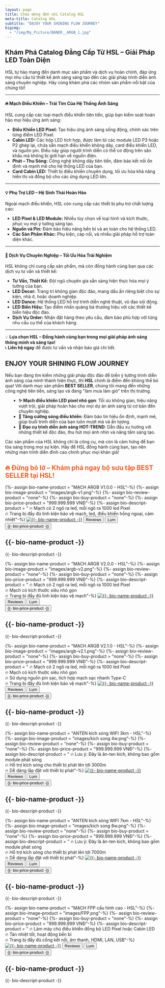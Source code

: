 ```yaml
---
layout: page
title: Chào mừng đến với Catalog HSL
meta-title: Catalog HSL
subtitle: "ENJOY YOUR SHINING FLOW JOURNEY"
bigimg:
  - "/img/My_Picture/BANER__ARGB_1.jpg"
---
```

<head>
	<link rel="stylesheet" type="text/css" href="css/book_style.css" />
	<link rel="stylesheet" type="text/css" href="css/books_component.css" />
	<!-- Modernizr is used for flexbox fallback -->
	<script src="js/modernizr.custom.js"></script>
</head>

## **Khám Phá Catalog Đẳng Cấp Từ HSL – Giải Pháp LED Toàn Diện**

HSL tự hào mang đến danh mục sản phẩm và dịch vụ hoàn chỉnh, đáp ứng mọi nhu cầu từ thiết kế ánh sáng sáng tạo đến các giải pháp trình diễn ánh sáng chuyên nghiệp. Hãy cùng khám phá các nhóm sản phẩm nổi bật của chúng tôi!

---

#### 🔥 **Mạch Điều Khiển – Trái Tim Của Hệ Thống Ánh Sáng**
HSL cung cấp các loại mạch điều khiển tiên tiến, giúp bạn kiểm soát hoàn hảo mọi hiệu ứng ánh sáng:  
- **Điều Khiển LED Pixel:** Tạo hiệu ứng ánh sáng sống động, chính xác trên từng điểm LED Pixel.  
- **Cabin LED:** Các hộp LED tích hợp, được làm từ các module LED P3 hoặc P2 ghép lại, chứa sẵn mạch điều khiển không dây, card điều khiển LED, và nguồn pin. Điều này giúp người trình diễn có thể cơ động trên sân khấu mà không bị giới hạn về nguồn điện.  
- **Phát – Thu Sóng:** Công nghệ không dây tiên tiến, đảm bảo kết nối ổn định và mạnh mẽ cho hệ thống LED của bạn.  
- **Card Cabin LED:** Thiết bị điều khiển chuyên dụng, tối ưu hóa khả năng hiển thị và đồng bộ cho các ứng dụng LED lớn.  

---

#### 💡 **Phụ Trợ LED – Hệ Sinh Thái Hoàn Hảo**
Ngoài mạch điều khiển, HSL còn cung cấp các thiết bị phụ trợ chất lượng cao:  
- **LED Pixel & LED Module:** Nhiều tùy chọn về loại hình và kích thước, phục vụ mọi ý tưởng sáng tạo.  
- **Nguồn và Pin:** Đảm bảo hiệu năng bền bỉ và an toàn cho hệ thống LED.  
- **Các Sản Phẩm Khác:** Phụ kiện, cáp nối, và nhiều giải pháp hỗ trợ toàn diện khác.  

---

#### 📌 **Dịch Vụ Chuyên Nghiệp – Tối Ưu Hóa Trải Nghiệm**
HSL không chỉ cung cấp sản phẩm, mà còn đồng hành cùng bạn qua các dịch vụ tư vấn và thiết kế:  
- **Tư Vấn, Thiết Kế:** Đội ngũ chuyên gia sẵn sàng hiện thực hóa mọi ý tưởng của bạn.  
- **LED Decor:** Trang trí không gian độc đáo, mang dấu ấn riêng biệt cho sự kiện, nhà ở, hoặc doanh nghiệp.  
- **LED Dance:** Hệ thống LED hỗ trợ trình diễn nghệ thuật, vũ đạo sôi động.  
- **LED Biển Hiệu:** Tạo điểm nhấn quảng bá thương hiệu với các thiết kế biển hiệu độc đáo.  
- **Dịch Vụ Order:** Nhận đặt hàng theo yêu cầu, đảm bảo phù hợp với từng nhu cầu cụ thể của khách hàng.  

---

💡 **Lựa chọn HSL – Đồng hành cùng bạn trong mọi giải pháp ánh sáng thông minh và sáng tạo!**  
📞 **Liên hệ ngay** để được tư vấn và nhận báo giá chi tiết.


## ENJOY YOUR SHINING FLOW JOURNEY

<div class="view">
	<div class="my__suggestion">
		<p>Nếu bạn đang tìm kiếm những giải pháp độc đáo để biến ý tưởng trình diễn ánh sáng của mình thành hiện thực, thì <strong>HSL</strong> chính là điểm đến không thể bỏ qua! Với danh mục sản phẩm <strong>BEST SELLER</strong>, chúng tôi mang đến những công nghệ tiên tiến, sáng tạo và đang "làm mưa làm gió" trên thị trường.</p>
		<ul style="margin-left: 20px;">
			<li><strong>✨ Mạch điều khiển LED pixel nhỏ gọn</strong>: Tối ưu không gian, hiệu năng vượt trội, giải pháp hoàn hảo cho mọi dự án ánh sáng từ cơ bản đến chuyên nghiệp.</li>
			<li><strong>📡 Tăng cường sóng điều khiển</strong>: Đảm bảo tín hiệu ổn định, mạnh mẽ, giúp buổi trình diễn của bạn luôn mượt mà và ấn tượng.</li>
			<li><strong>🎇 Đạo cụ trình diễn ánh sáng HOT-TREND</strong>: Dẫn đầu xu hướng với những thiết kế độc đáo, thu hút mọi ánh nhìn và nâng tầm sáng tạo.</li>
		</ul>
		<p>Các sản phẩm của HSL không chỉ là công cụ, mà còn là cảm hứng để bạn tỏa sáng trong mọi sự kiện. Hãy để HSL đồng hành cùng bạn, tạo nên những màn trình diễn đỉnh cao chinh phục mọi khán giả!</p>
		<h2 style="color: #f15a24; font-weight: bold;">🔥 Đừng bỏ lỡ – Khám phá ngay bộ sưu tập BEST SELLER tại HSL!</h2>
	</div>
	<div>
		<section class="grid">
		<!-- sách 1 -->
			<div class="product">
				<div class="product__info">
					{%- assign bio-name-product = "MẠCH ARGB V1.0.0 - HSL"-%}<!--  Tên sản phẩm -->
					{%- assign bio-image-product = "images/argb-v1.png"-%}<!--  Ảnh sản phẩm -->
					{%- assign bio-review-product = "none"-%}<!--  Link review sản phẩm -->
					{%- assign bio-buy-product = "none"-%}<!--  Link mua sản phẩm -->
					{%- assign bio-price-product = "999.999.999 VNĐ"-%}<!--  Giá bán sản phẩm -->
					{%- assign bio-descript-product = "
					🔥 Mạch có 2 ngõ ra led, mỗi ngõ ra 1000 led Pixel<br>
					🔥 Trang bị đầy đủ linh kiện bảo vệ mạch, led, điều khiển hồng ngoại, cảm nhiệt"-%}<!--  Mô tả sản phẩm -->
					<a href="{{- bio-buy-product -}}" target="_blank"><img class="product__image"  src="{{- bio-image-product -}}" alt="{{- bio-name-product -}}"></a><!--  Ảnh sản phẩm -->
					<button class="action action--button" onclick="window.open('{{- bio-review-product -}}')"><i class="fa fa-check-circle-o"></i><span class="action__text">Reviews</span></button> <!--  Link review sản phẩm -->
					<button class="action action--button" onclick="window.open('{{- bio-buy-product -}}')"><i class="fa fa-shopping-cart"></i><span class="action__text">Lụm</span></button> <!--  Link mua sản phẩm -->
					<br>
					<button class="action action--button" onclick="window.open('{{- bio-buy-product -}}')"><i class="fa-solid fa-dollar-sign"></i><span class="action__text">{{- bio-price-product -}}</span></button> <!--  Giá mua sản phẩm -->
					<h2 class="product__title">{{- bio-name-product -}}</h2> <!--  Tên sản phẩm -->
					<p>{{- bio-descript-product -}}</p>
				</div>
			</div>	
		<!-- sách 6 -->
			<div class="product">
				<div class="product__info">
					{%- assign bio-name-product = "MẠCH ARGB V2.0.0 - HSL"-%}<!--  Tên sản phẩm -->
					{%- assign bio-image-product = "images/argb-v2.png"-%}<!--  Ảnh sản phẩm -->
					{%- assign bio-review-product = "none"-%}<!--  Link review sản phẩm -->
					{%- assign bio-buy-product = "none"-%}<!--  Link mua sản phẩm -->
					{%- assign bio-price-product = "999.999.999 VNĐ"-%}<!--  Giá bán sản phẩm -->
					{%- assign bio-descript-product = "
					🔥 Mạch có 2 ngõ ra led, mỗi ngõ ra 1000 led Pixel<br>
					🔥 Mạch có kích thước siêu nhỏ gọn<br>
					🔥 Trang bị đầy đủ linh kiện bảo vệ mạch"-%}<!--  Mô tả sản phẩm -->
					<a href="{{- bio-buy-product -}}" target="_blank"><img class="product__image"  src="{{- bio-image-product -}}" alt="{{- bio-name-product -}}"></a><!--  Ảnh sản phẩm -->
					<button class="action action--button" onclick="window.open('{{- bio-review-product -}}')"><i class="fa fa-check-circle-o"></i><span class="action__text">Reviews</span></button> <!--  Link review sản phẩm -->
					<button class="action action--button" onclick="window.open('{{- bio-buy-product -}}')"><i class="fa fa-shopping-cart"></i><span class="action__text">Lụm</span></button> <!--  Link mua sản phẩm -->
					<br>
					<button class="action action--button" onclick="window.open('{{- bio-buy-product -}}')"><i class="fa-solid fa-dollar-sign"></i><span class="action__text">{{- bio-price-product -}}</span></button> <!--  Giá mua sản phẩm -->
					<h2 class="product__title">{{- bio-name-product -}}</h2> <!--  Tên sản phẩm -->
					<p>{{- bio-descript-product -}}</p>
				</div>
			</div>	
					<!-- sách 6 -->
			<div class="product">
				<div class="product__info">
					{%- assign bio-name-product = "MẠCH ARGB V2.1.0 - HSL"-%}<!--  Tên sản phẩm -->
					{%- assign bio-image-product = "images/argb-v2.1.png"-%}<!--  Ảnh sản phẩm -->
					{%- assign bio-review-product = "none"-%}<!--  Link review sản phẩm -->
					{%- assign bio-buy-product = "none"-%}<!--  Link mua sản phẩm -->
					{%- assign bio-price-product = "999.999.999 VNĐ"-%}<!--  Giá bán sản phẩm -->
					{%- assign bio-descript-product = "
					🔥 Mạch có 2 ngõ ra led, mỗi ngõ ra 1000 led Pixel<br>
					🔥 Mạch có kích thước siêu nhỏ gọn<br>
					🔥 Sử dụng nguồn pin sạc, tích hợp mạch sạc nhanh Type-C<br>
					🔥 Trang bị đầy đủ linh kiện bảo vệ mạch"-%}<!--  Mô tả sản phẩm -->
					<a href="{{- bio-buy-product -}}" target="_blank"><img class="product__image"  src="{{- bio-image-product -}}" alt="{{- bio-name-product -}}"></a><!--  Ảnh sản phẩm -->
					<button class="action action--button" onclick="window.open('{{- bio-review-product -}}')"><i class="fa fa-check-circle-o"></i><span class="action__text">Reviews</span></button> <!--  Link review sản phẩm -->
					<button class="action action--button" onclick="window.open('{{- bio-buy-product -}}')"><i class="fa fa-shopping-cart"></i><span class="action__text">Lụm</span></button> <!--  Link mua sản phẩm -->
					<br>
					<button class="action action--button" onclick="window.open('{{- bio-buy-product -}}')"><i class="fa-solid fa-dollar-sign"></i><span class="action__text">{{- bio-price-product -}}</span></button> <!--  Giá mua sản phẩm -->
					<h2 class="product__title">{{- bio-name-product -}}</h2> <!--  Tên sản phẩm -->
					<p>{{- bio-descript-product -}}</p>
				</div>
			</div>	
		<!-- sách 1 -->
			<div class="product">
				<div class="product__info">
					{%- assign bio-name-product = "ANTEN kích sóng WIFI 3km - HSL"-%}<!--  Tên sản phẩm -->
					{%- assign bio-image-product = "images/kich song 4w.png"-%}<!--  Ảnh sản phẩm -->
					{%- assign bio-review-product = "none"-%}<!--  Link review sản phẩm -->
					{%- assign bio-buy-product = "none"-%}<!--  Link mua sản phẩm -->
					{%- assign bio-price-product = "999.999.999 VNĐ"-%}<!--  Giá bán sản phẩm -->
					{%- assign bio-descript-product = "
					🔥 Lưu ý: Đây là ăn-ten kích, không bao gồm module phát sóng<br>
					🔥 Hổ trợ kích sóng cho thiết bị phát lên tới 3000m<br>
					🔥 Dễ dàng lắp đặt với thiết bị phát"-%}<!--  Mô tả sản phẩm -->
					<a href="{{- bio-buy-product -}}" target="_blank"><img class="product__image"  src="{{- bio-image-product -}}" alt="{{- bio-name-product -}}"></a><!--  Ảnh sản phẩm -->
					<button class="action action--button" onclick="window.open('{{- bio-review-product -}}')"><i class="fa fa-check-circle-o"></i><span class="action__text">Reviews</span></button> <!--  Link review sản phẩm -->
					<button class="action action--button" onclick="window.open('{{- bio-buy-product -}}')"><i class="fa fa-shopping-cart"></i><span class="action__text">Lụm</span></button> <!--  Link mua sản phẩm -->
					<br>
					<button class="action action--button" onclick="window.open('{{- bio-buy-product -}}')"><i class="fa-solid fa-dollar-sign"></i><span class="action__text">{{- bio-price-product -}}</span></button> <!--  Giá mua sản phẩm -->
					<h2 class="product__title">{{- bio-name-product -}}</h2> <!--  Tên sản phẩm -->
					<p>{{- bio-descript-product -}}</p>
				</div>
			</div>	
		<!-- sách 6 -->
			<div class="product">
				<div class="product__info">
					{%- assign bio-name-product = "ANTEN kích sóng WIFI 7km - HSL"-%}<!--  Tên sản phẩm -->
					{%- assign bio-image-product = "images/kich song 8w.png"-%}<!--  Ảnh sản phẩm -->
					{%- assign bio-review-product = "none"-%}<!--  Link review sản phẩm -->
					{%- assign bio-buy-product = "none"-%}<!--  Link mua sản phẩm -->
					{%- assign bio-price-product = "999.999.999 VNĐ"-%}<!--  Giá bán sản phẩm -->
					{%- assign bio-descript-product = "
					🔥 Lưu ý: Đây là ăn-ten kích, không bao gồm module phát sóng<br>
					🔥 Hổ trợ kích sóng cho thiết bị phát lên tới 7000m<br>
					🔥 Dễ dàng lắp đặt với thiết bị phát"-%}<!--  Mô tả sản phẩm -->
					<a href="{{- bio-buy-product -}}" target="_blank"><img class="product__image"  src="{{- bio-image-product -}}" alt="{{- bio-name-product -}}"></a><!--  Ảnh sản phẩm -->
					<button class="action action--button" onclick="window.open('{{- bio-review-product -}}')"><i class="fa fa-check-circle-o"></i><span class="action__text">Reviews</span></button> <!--  Link review sản phẩm -->
					<button class="action action--button" onclick="window.open('{{- bio-buy-product -}}')"><i class="fa fa-shopping-cart"></i><span class="action__text">Lụm</span></button> <!--  Link mua sản phẩm -->
					<br>
					<button class="action action--button" onclick="window.open('{{- bio-buy-product -}}')"><i class="fa-solid fa-dollar-sign"></i><span class="action__text">{{- bio-price-product -}}</span></button> <!--  Giá mua sản phẩm -->
					<h2 class="product__title">{{- bio-name-product -}}</h2> <!--  Tên sản phẩm -->
					<p>{{- bio-descript-product -}}</p>
				</div>
			</div>	
					<!-- sách 6 -->
			<div class="product">
				<div class="product__info">
					{%- assign bio-name-product = "MẠCH FPP cấu hình cao - HSL"-%}<!--  Tên sản phẩm -->
					{%- assign bio-image-product = "images/FPP.png"-%}<!--  Ảnh sản phẩm -->
					{%- assign bio-review-product = "none"-%}<!--  Link review sản phẩm -->
					{%- assign bio-buy-product = "none"-%}<!--  Link mua sản phẩm -->
					{%- assign bio-price-product = "999.999.999 VNĐ"-%}<!--  Giá bán sản phẩm -->
					{%- assign bio-descript-product = "
					🔥 Làm máy chủ điều khiển đồng bộ LED Pixel hoặc Cabin LED<br>
					🔥 Tản nhiệt tốt, hoạt động bền bỉ<br>
					🔥 Trang bị đầy đủ cổng kết nối, âm thanh, HDMI, LAN, USB"-%}<!--  Mô tả sản phẩm -->
					<a href="{{- bio-buy-product -}}" target="_blank"><img class="product__image"  src="{{- bio-image-product -}}" alt="{{- bio-name-product -}}"></a><!--  Ảnh sản phẩm -->
					<button class="action action--button" onclick="window.open('{{- bio-review-product -}}')"><i class="fa fa-check-circle-o"></i><span class="action__text">Reviews</span></button> <!--  Link review sản phẩm -->
					<button class="action action--button" onclick="window.open('{{- bio-buy-product -}}')"><i class="fa fa-shopping-cart"></i><span class="action__text">Lụm</span></button> <!--  Link mua sản phẩm -->
					<br>
					<button class="action action--button" onclick="window.open('{{- bio-buy-product -}}')"><i class="fa-solid fa-dollar-sign"></i><span class="action__text">{{- bio-price-product -}}</span></button> <!--  Giá mua sản phẩm -->
					<h2 class="product__title">{{- bio-name-product -}}</h2> <!--  Tên sản phẩm -->
					<p>{{- bio-descript-product -}}</p>
				</div>
			</div>	
		</section>
	</div>